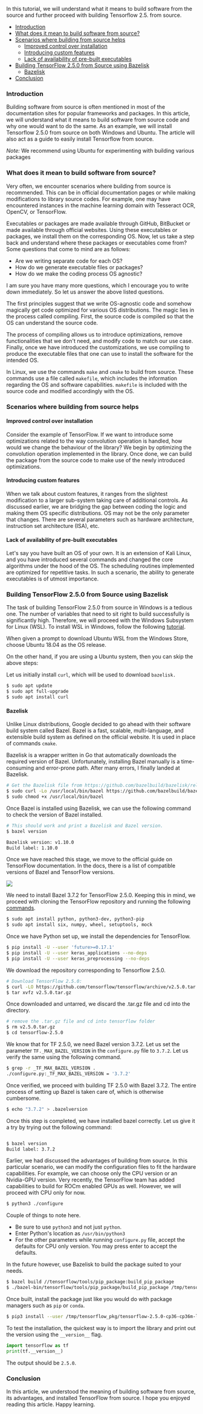 In this tutorial, we will understand what it means to build software from the source and further proceed with building Tensorflow 2.5. from source.

- [Introduction](#introduction)
- [What does it mean to build software from source?](#what-does-it-mean-to-build-software-from-source)
- [Scenarios where building from source helps](#scenarios-where-building-from-source-helps)
  - [Improved control over installation](#improved-control-over-installation)
  - [Introducing custom features](#introducing-custom-features)
  - [Lack of availability of pre-built executables](#lack-of-availability-of-pre-built-executables)
- [Building TensorFlow 2.5.0 from Source using Bazelisk](#building-tensorflow-250-from-source-using-bazelisk)
  - [Bazelisk](#bazelisk)
- [Conclusion](#conclusion)


### Introduction

Building software from source is often mentioned in most of the documentation sites for popular frameworks and packages. In this article, we will understand what it means to build software from source code and why one would want to do the same. As an example, we will install Tensorflow 2.5.0 from source on both Windows and Ubuntu. The article will also act as a guide to easily install Tensorflow from source. 

*Note:* We recommend using Ubuntu for experimenting with building various packages


### What does it mean to build software from source?

Very often, we encounter scenarios where building from source is recommended. This can be in official documentation pages or while making modifications to library source codes. For example, one may have encountered instances in the machine learning domain with Tesseract OCR, OpenCV, or TensorFlow. 

Executables or packages are made available through GitHub, BitBucket or made available through official websites. Using these executables or packages, we install them on the corresponding OS. Now, let us take a step back and understand where these packages or executables come from? Some questions that come to mind are as follows:

- Are we writing separate code for each OS?
- How do we generate executable files or packages?
- How do we make the coding process OS agnostic?

I am sure you have many more questions, which I encourage you to write down immediately. So let us answer the above listed questions. 

The first principles suggest that we write OS-agnostic code and somehow magically get code optimized for various OS distributions. The magic lies in the process called compiling. First, the source code is compiled so that the OS can understand the source code. 

The process of compiling allows us to introduce optimizations, remove functionalities that we don't need, and modify code to match our use case. Finally, once we have introduced the customizations, we use compiling to produce the executable files that one can use to install the software for the intended OS.

In Linux, we use the commands `make` and `cmake` to build from source. These commands use a file called `makefile`, which includes the information regarding the OS and software capabilities. `makefile` is included with the source code and modified accordingly with the OS.

### Scenarios where building from source helps

#### Improved control over installation

Consider the example of TensorFlow. If we want to introduce some optimizations related to the way convolution operation is handled, how would we change the behaviour of the library? We begin by optimizing the convolution operation implemented in the library. Once done, we can build the package from the source code to make use of the newly introduced optimizations.


#### Introducing custom features 

When we talk about custom features, it ranges from the slightest modification to a larger sub-system taking care of additional controls. As discussed earlier, we are bridging the gap between coding the logic and making them OS specific distributions. OS may not be the only parameter that changes. There are several parameters such as hardware architecture, instruction set architecture (ISA), etc.

#### Lack of availability of pre-built executables

Let's say you have built an OS of your own. It is an extension of Kali Linux, and you have introduced several commands and changed the core algorithms under the hood of the OS. The scheduling routines implemented are optimized for repetitive tasks. In such a scenario, the ability to generate executables is of utmost importance. 


### Building TensorFlow 2.5.0 from Source using Bazelisk

The task of building TensorFlow 2.5.0 from source in Windows is a tedious one. The number of variables that need to sit right to build successfully is significantly high. Therefore, we will proceed with the Windows Subsystem for Linux (WSL). To install WSL in Windows, follow the following [tutorial](https://www.windowscentral.com/install-windows-subsystem-linux-windows-10).

When given a prompt to download Ubuntu WSL from the Windows Store, choose Ubuntu 18.04 as the OS release.

On the other hand, if you are using a Ubuntu system, then you can skip the above steps:

Let us initially install `curl`, which will be used to download `bazelisk.`

```bash
$ sudo apt update
$ sudo apt full-upgrade
$ sudo apt install curl
```

#### Bazelisk

Unlike Linux distributions, Google decided to go ahead with their software build system called Bazel. Bazel is a fast, scalable, multi-language, and extensible build system as defined on the official website. It is used in place of commands `cmake`.

Bazelisk is a wrapper written in Go that automatically downloads the required version of Bazel. Unfortunately, installing Bazel manually is a time-consuming and error-prone path. After many errors, I finally landed at Bazelisk.

```bash
# Get the Bazelisk file from https://github.com/bazelbuild/bazelisk/releases/ 
$ sudo curl -Lo /usr/local/bin/bazel https://github.com/bazelbuild/bazelisk/releases/download/v1.10.0/bazelisk-linux-amd64
$ sudo chmod +x /usr/local/bin/bazel
```
Once Bazel is installed using Bazelisk, we can use the following command to check the version of Bazel installed. 

```bash
# This should work and print a Bazelisk and Bazel version.
$ bazel version

Bazelisk version: v1.10.0
Build label: 1.10.0
```
Once we have reached this stage, we move to the official guide on TensorFlow documentation. In the docs, there is a list of compatible versions of Bazel and TensorFlow versions. 

![](/engineering-education/build-tensorflow-from-source/tensorflow-bazel-compatibility.png)

We need to install Bazel 3.7.2 for TensorFlow 2.5.0. Keeping this in mind, we proceed with cloning the TensorFlow repository and running the following [commands](https://www.tensorflow.org/install/source).

```bash
$ sudo apt install python, python3-dev, python3-pip 
$ sudo apt install six, numpy, wheel, setuptools, mock 
```
Once we have Python set up, we install the dependencies for TensorFlow.

```bash
$ pip install -U --user 'future>=0.17.1'
$ pip install -U --user keras_applications --no-deps
$ pip install -U --user keras_preprocessing --no-deps
```

We download the repository corresponding to Tensorflow 2.5.0.

```bash
# Download TensorFlow 2.5.0:
$ curl -LO https://github.com/tensorflow/tensorflow/archive/v2.5.0.tar.gz
$ tar xvfz v2.5.0.tar.gz
```
Once downloaded and untarred, we discard the .tar.gz file and cd into the directory.

```bash
# remove the .tar.gz file and cd into tensorflow folder
$ rm v2.5.0.tar.gz
$ cd tensorflow-2.5.0
```
We know that for TF 2.5.0, we need Bazel version 3.7.2. Let us set the parameter `TF._MAX_BAZEL_VERSION` in the `configure.py` file to `3.7.2`. Let us verify the same using the following command.

```bash
$ grep -r _TF_MAX_BAZEL_VERSION .
./configure.py:_TF_MAX_BAZEL_VERSION = '3.7.2'
```

Once verified, we proceed with building TF 2.5.0 with Bazel 3.7.2. The entire process of setting up Bazel is taken care of, which is otherwise cumbersome.

```bash
$ echo "3.7.2" > .bazelversion
```

Once this step is completed, we have installed bazel correctly. Let us give it a try by trying out the following command:

```bash

$ bazel version
Build label: 3.7.2
```
Earlier, we had discussed the advantages of building from source. In this particular scenario, we can modify the configuration files to fit the hardware capabilities. For example, we can choose only the CPU version or an Nvidia-GPU version. Very recently, the TensorFlow team has added capabilities to build for ROCm enabled GPUs as well. However, we will proceed with CPU only for now. 

```bash
$ python3 ./configure
```
Couple of things to note here.
- Be sure to use `python3` and not just `python`. 
- Enter Python's location as `/usr/bin/python3`
- For the other parameters while running `configure.py` file, accept the defaults for CPU only version. You may press enter to accept the defaults. 


In the future however, use Bazelisk to build the package suited to your needs.

```bash
$ bazel build //tensorflow/tools/pip_package:build_pip_package
$ ./bazel-bin/tensorflow/tools/pip_package/build_pip_package /tmp/tensorflow_pkg
```

Once built, install the package just like you would do with package managers such as `pip` or `conda`.

```bash
$ pip3 install --user /tmp/tensorflow_pkg/tensorflow-2.5.0-cp36-cp36m-linux_x86_64.whl
```

To test the installation, the quickest way is to import the library and print out the version using the `__version__` flag.

```python
import tensorflow as tf
print(tf.__version__)
```

The output should be `2.5.0`.

### Conclusion

In this article, we understood the meaning of building software from source, its advantages, and installed TensorFlow from source. I hope you enjoyed reading this article. Happy learning. 